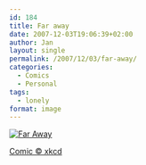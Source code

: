 ```yaml
---
id: 184
title: Far away
date: 2007-12-03T19:06:39+02:00
author: Jan
layout: single
permalink: /2007/12/03/far-away/
categories:
  - Comics
  - Personal
tags:
  - lonely
format: image
---
```


[![Far Away][img]][url]

[Comic &copy; xkcd](http://www.xkcd.com/352/)

[url]: http://www.xkcd.com/352/
[img]: /assets/images/2005/11/far_away-sm.png
